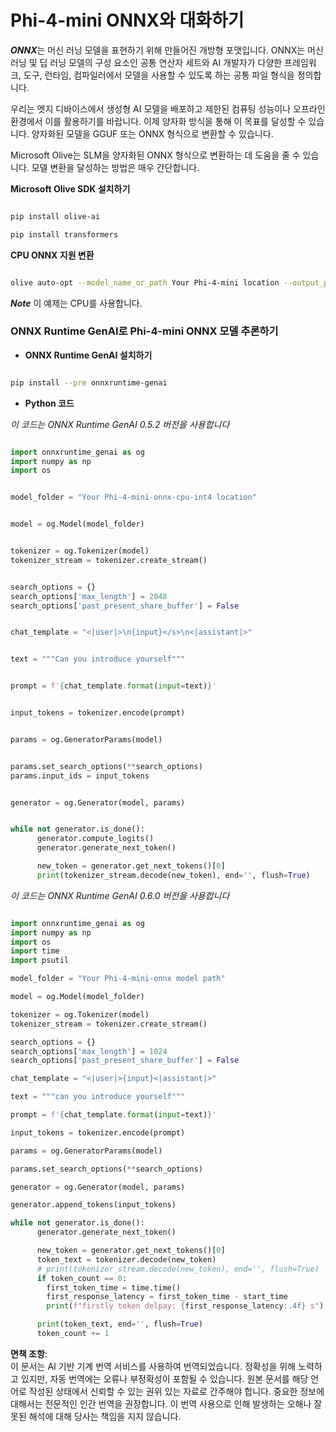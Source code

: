 # **Phi-4-mini ONNX와 대화하기**

***ONNX***는 머신 러닝 모델을 표현하기 위해 만들어진 개방형 포맷입니다. ONNX는 머신 러닝 및 딥 러닝 모델의 구성 요소인 공통 연산자 세트와 AI 개발자가 다양한 프레임워크, 도구, 런타임, 컴파일러에서 모델을 사용할 수 있도록 하는 공통 파일 형식을 정의합니다.

우리는 엣지 디바이스에서 생성형 AI 모델을 배포하고 제한된 컴퓨팅 성능이나 오프라인 환경에서 이를 활용하기를 바랍니다. 이제 양자화 방식을 통해 이 목표를 달성할 수 있습니다. 양자화된 모델을 GGUF 또는 ONNX 형식으로 변환할 수 있습니다.

Microsoft Olive는 SLM을 양자화된 ONNX 형식으로 변환하는 데 도움을 줄 수 있습니다. 모델 변환을 달성하는 방법은 매우 간단합니다.

**Microsoft Olive SDK 설치하기**

```bash

pip install olive-ai

pip install transformers

```

**CPU ONNX 지원 변환**

```bash

olive auto-opt --model_name_or_path Your Phi-4-mini location --output_path Your onnx ouput location --device cpu --provider CPUExecutionProvider --precision int4 --use_model_builder --log_level 1

```

***Note*** 이 예제는 CPU를 사용합니다.

### **ONNX Runtime GenAI로 Phi-4-mini ONNX 모델 추론하기**

- **ONNX Runtime GenAI 설치하기**

```bash

pip install --pre onnxruntime-genai

```

- **Python 코드**

*이 코드는 ONNX Runtime GenAI 0.5.2 버전을 사용합니다*

```python

import onnxruntime_genai as og
import numpy as np
import os


model_folder = "Your Phi-4-mini-onnx-cpu-int4 location"


model = og.Model(model_folder)


tokenizer = og.Tokenizer(model)
tokenizer_stream = tokenizer.create_stream()


search_options = {}
search_options['max_length'] = 2048
search_options['past_present_share_buffer'] = False


chat_template = "<|user|>\n{input}</s>\n<|assistant|>"


text = """Can you introduce yourself"""


prompt = f'{chat_template.format(input=text)}'


input_tokens = tokenizer.encode(prompt)


params = og.GeneratorParams(model)


params.set_search_options(**search_options)
params.input_ids = input_tokens


generator = og.Generator(model, params)


while not generator.is_done():
      generator.compute_logits()
      generator.generate_next_token()

      new_token = generator.get_next_tokens()[0]
      print(tokenizer_stream.decode(new_token), end='', flush=True)

```

*이 코드는 ONNX Runtime GenAI 0.6.0 버전을 사용합니다*

```python

import onnxruntime_genai as og
import numpy as np
import os
import time
import psutil

model_folder = "Your Phi-4-mini-onnx model path"

model = og.Model(model_folder)

tokenizer = og.Tokenizer(model)
tokenizer_stream = tokenizer.create_stream()

search_options = {}
search_options['max_length'] = 1024
search_options['past_present_share_buffer'] = False

chat_template = "<|user|>{input}<|assistant|>"

text = """can you introduce yourself"""

prompt = f'{chat_template.format(input=text)}'

input_tokens = tokenizer.encode(prompt)

params = og.GeneratorParams(model)

params.set_search_options(**search_options)

generator = og.Generator(model, params)

generator.append_tokens(input_tokens)

while not generator.is_done():
      generator.generate_next_token()

      new_token = generator.get_next_tokens()[0]
      token_text = tokenizer.decode(new_token)
      # print(tokenizer_stream.decode(new_token), end='', flush=True)
      if token_count == 0:
        first_token_time = time.time()
        first_response_latency = first_token_time - start_time
        print(f"firstly token delpay: {first_response_latency:.4f} s")

      print(token_text, end='', flush=True)
      token_count += 1

```

**면책 조항**:  
이 문서는 AI 기반 기계 번역 서비스를 사용하여 번역되었습니다. 정확성을 위해 노력하고 있지만, 자동 번역에는 오류나 부정확성이 포함될 수 있습니다. 원본 문서를 해당 언어로 작성된 상태에서 신뢰할 수 있는 권위 있는 자료로 간주해야 합니다. 중요한 정보에 대해서는 전문적인 인간 번역을 권장합니다. 이 번역 사용으로 인해 발생하는 오해나 잘못된 해석에 대해 당사는 책임을 지지 않습니다.